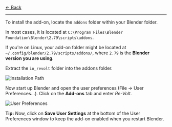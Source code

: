 [$\leftarrow$ Back](../index.html)

---

To install the add-on, locate the `addons` folder within your Blender folder.

In most cases, it is located at `C:\Program Files\Blender Foundation\Blender\2.79\scripts\addons`.

If you're on Linux, your add-on folder might be located at `~/.config/blender/2.79/scripts/addons/`, where `2.79` is the **Blender version you are using**.  

Extract the `io_revolt` folder into the addons folder.

![Installation Path](https://github.com/Yethiel/re-volt-addon/blob/dev/docs/installation/addon_path.png?raw=true)

Now start up Blender and open the user preferences (File -> User Preferences...). Click on the **Add-ons** tab and enter *Re-Volt*.

![User Preferences](https://github.com/Yethiel/re-volt-addon/blob/dev/docs/installation/user_preferences.png?raw=true)

**Tip:** Now, click on **Save User Settings** at the bottom of the User Preferences window to keep the add-on enabled when you restart Blender.
